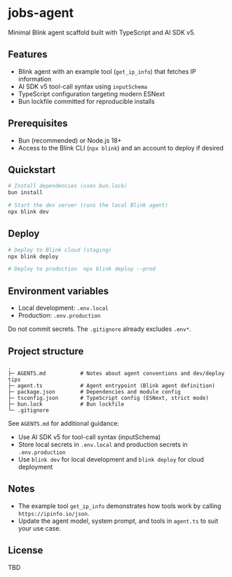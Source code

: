 # jobs-agent

Minimal Blink agent scaffold built with TypeScript and AI SDK v5.

## Features

- Blink agent with an example tool (`get_ip_info`) that fetches IP information
- AI SDK v5 tool-call syntax using `inputSchema`
- TypeScript configuration targeting modern ESNext
- Bun lockfile committed for reproducible installs

## Prerequisites

- Bun (recommended) or Node.js 18+
- Access to the Blink CLI (`npx blink`) and an account to deploy if desired

## Quickstart

```bash
# Install dependencies (uses bun.lock)
bun install

# Start the dev server (runs the local Blink agent)
npx blink dev
```

## Deploy

```bash
# Deploy to Blink cloud (staging)
npx blink deploy

# Deploy to production	npx blink deploy --prod
```

## Environment variables

- Local development: `.env.local`
- Production: `.env.production`

Do not commit secrets. The `.gitignore` already excludes `.env*`.

## Project structure

```
.
├─ AGENTS.md           # Notes about agent conventions and dev/deploy tips
├─ agent.ts            # Agent entrypoint (Blink agent definition)
├─ package.json        # Dependencies and module config
├─ tsconfig.json       # TypeScript config (ESNext, strict mode)
├─ bun.lock            # Bun lockfile
└─ .gitignore
```

See `AGENTS.md` for additional guidance:

- Use AI SDK v5 for tool-call syntax (inputSchema)
- Store local secrets in `.env.local` and production secrets in `.env.production`
- Use `blink dev` for local development and `blink deploy` for cloud deployment

## Notes

- The example tool `get_ip_info` demonstrates how tools work by calling `https://ipinfo.io/json`.
- Update the agent model, system prompt, and tools in `agent.ts` to suit your use case.

## License

TBD
